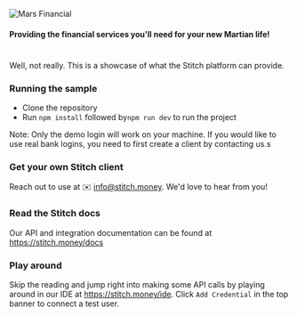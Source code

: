 ![Mars Financial](https://martian.money/images/mars-logo.svg)

#### Providing the financial services you'll need for your new Martian life!
#

Well, not really.  This is a showcase of what the Stitch platform can provide.

### Running the sample

* Clone the repository
* Run `npm install` followed by`npm run dev` to run the project

Note: 
Only the demo login will work on your machine. If you would like to use real bank logins, you need to first create a client by contacting us.s

### Get your own Stitch client
Reach out to use at ✉️ info@stitch.money. We'd love to hear from you!

### Read the Stitch docs
Our API and integration documentation can be found at https://stitch.money/docs

### Play around
Skip the reading and jump right into making some API calls by playing around in our IDE at https://stitch.money/ide. Click `Add Credential` in the top banner to connect a test user.


